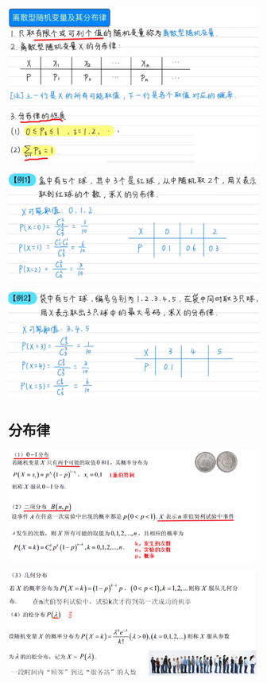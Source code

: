 ![](../photo/Pasted%20image%2020240423112525.png)

![](../photo/Pasted%20image%2020240423112553.png)

![](../photo/Pasted%20image%2020240423112621.png)
# 分布律

![](../photo/Pasted%20image%2020240423120930.png)

![](../photo/Pasted%20image%2020240416160329.png)

